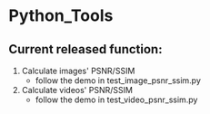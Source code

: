 # Python_Tools

## Current released function:

1. Calculate images' PSNR/SSIM
   - follow the demo in test_image_psnr_ssim.py
2. Calculate videos' PSNR/SSIM
   - follow the demo in test_video_psnr_ssim.py